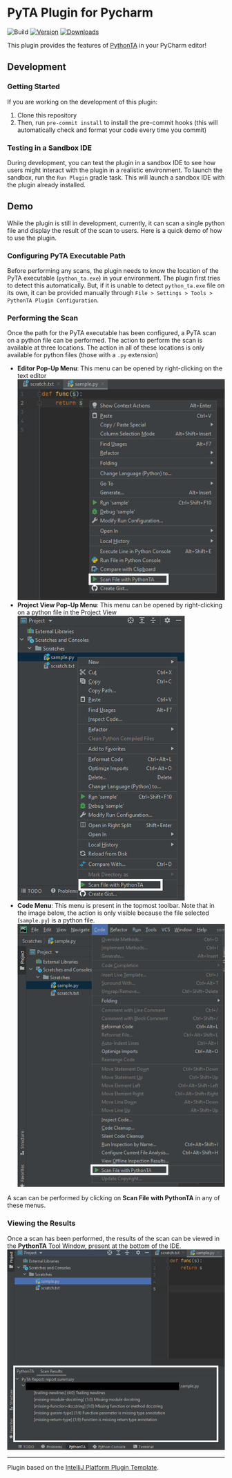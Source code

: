 # PyTA Plugin for Pycharm

![Build](https://github.com/pyta-uoft/pyta-pycharm-plugin/workflows/Build/badge.svg)
[![Version](https://img.shields.io/jetbrains/plugin/v/PLUGIN_ID.svg)](https://plugins.jetbrains.com/plugin/PLUGIN_ID)
[![Downloads](https://img.shields.io/jetbrains/plugin/d/PLUGIN_ID.svg)](https://plugins.jetbrains.com/plugin/PLUGIN_ID)

<!-- Plugin description -->
<!-- This specific section is a source for the [plugin.xml](/src/main/resources/META-INF/plugin.xml) file which will be extracted by the [Gradle](/build.gradle.kts) during the build process. -->
<!-- To keep everything working, do not remove this section. -->
<!-- Guidelines: https://plugins.jetbrains.com/docs/marketplace/plugin-overview-page.html#plugin-description -->

This plugin provides the features of [PythonTA](https://github.com/pyta-uoft/pyta) in your PyCharm editor!

<!-- Plugin description end -->
## Development

### Getting Started
If you are working on the development of this plugin:
1. Clone this repository
2. Then, run `pre-commit install` to install the pre-commit hooks (this will automatically check and format your code every time you commit)

### Testing in a Sandbox IDE
During development, you can test the plugin in a sandbox IDE to see how users might interact with the plugin in a realistic environment.
To launch the sandbox, run the `Run Plugin` gradle task. This will launch a sandbox IDE with the plugin already installed.

## Demo
While the plugin is still in development, currently, it can scan a single python file and display the result of the scan to users.
Here is a quick demo of how to use the plugin.

### Configuring PyTA Executable Path
Before performing any scans, the plugin needs to know the location of the PyTA executable (`python_ta.exe`) in your environment. The plugin
first tries to detect this automatically. But, if it is unable to detect `python_ta.exe` file on its own, it can be provided
manually through `File > Settings > Tools > PythonTA Plugin Configuration`.

### Performing the Scan
Once the path for the PyTA executable has been configured, a PyTA scan on a python file can be performed. The action to perform
the scan is available at three locations. The action in all of these locations is only available for python files (those with a `.py` extension)
- **Editor Pop-Up Menu**: This menu can be opened by right-clicking on the text editor ![Editor Popup Menu Action](./src/main/resources/images/readme/editor_popup_action.png?raw=true)
- **Project View Pop-Up Menu**: This menu can be opened by right-clicking on a python file in the Project View ![Project View Popup Menu Action](./src/main/resources/images/readme/project_view_action.png?raw=true)
- **Code Menu**: This menu is present in the topmost toolbar. Note that in the image below, the action is only visible because the file selected (`sample.py`) is a python file.
![Code Menu Action](./src/main/resources/images/readme/code_menu_action.png?raw=true)

A scan can be performed by clicking on **Scan File with PythonTA** in any of these menus.

### Viewing the Results
Once a scan has been performed, the results of the scan can be viewed in the **PythonTA** Tool Window, present at the bottom
of the IDE.  ![Scan Results](./src/main/resources/images/readme/sample_scan_results.png?raw=true)

---
Plugin based on the [IntelliJ Platform Plugin Template][template].

[template]: https://github.com/JetBrains/intellij-platform-plugin-template
